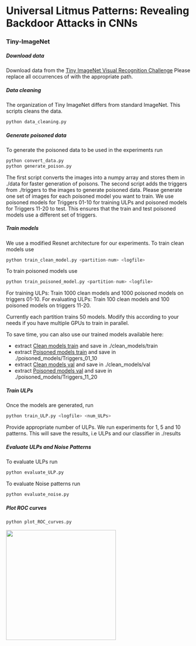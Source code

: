 # Universal Litmus Patterns: Revealing Backdoor Attacks in CNNs

### Tiny-ImageNet

##### Download data

Download data from the [Tiny ImageNet Visual Recognition Challenge](tiny-imagenet.herokuapp.com)
Please replace all occurrences of <tiny-imagenet-root> with the appropriate path.

##### Data cleaning

The organization of Tiny ImageNet differs from standard ImageNet. This scripts cleans the data.
```python
python data_cleaning.py
```

##### Generate poisoned data

To generate the poisoned data to be used in the experiments run
```python
python convert_data.py
python generate_poison.py
```

The first script converts the images into a numpy array and stores them in ./data for faster generation of poisons.
The second script adds the triggers from ./triggers to the images to generate poisoned data. Please generate one set of images for each poisoned model you want to train.
We use poisoned models for Triggers 01-10 for training ULPs and poisoned models for Triggers 11-20 to test. 
This ensures that the train and test poisoned models use a different set of triggers.

##### Train models

We use a modified Resnet architecture for our experiments.
To train clean models use
```python
python train_clean_model.py <partition-num> <logfile>
```

To train poisoned models use
```python
python train_poisoned_model.py <partition-num> <logfile>
```

For training ULPs: Train 1000 clean models and 1000 poisoned models on triggers 01-10.
For evaluating ULPs: Train 100 clean models and 100 poisoned models on triggers 11-20.

Currently each partition trains 50 models. Modify this according to your needs if you have multiple GPUs to train in parallel.

To save time, you can also use our trained models available here:
+ extract [Clean models train]() and save in ./clean_models/train
+ extract [Poisoned models train]() and save in ./poisoned_models/Triggers_01_10
+ extract [Clean models val]() and save in ./clean_models/val
+ extract [Poisoned models val]() and save in ./poisoned_models/Triggers_11_20

##### Train ULPs

Once the models are generated, run
```python
python train_ULP.py <logfile> <num_ULPs>
```

Provide appropriate number of ULPs. We run experiments for 1, 5 and 10 patterns.
This will save the results, i.e ULPs and our classifier in ./results

##### Evaluate ULPs and Noise Patterns

To evaluate ULPs run
```python
python evaluate_ULP.py 
```
To evaluate Noise patterns run
```python
python evaluate_noise.py
```

##### Plot ROC curves

```python
python plot_ROC_curves.py
```

<img src="https://github.com/UMBCvision/Universal-Litmus-Patterns/blob/master/tiny-imagenet/ROC_resnetmod_tiny-imagenet.png" width="300" height="300">


